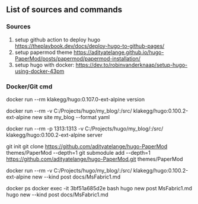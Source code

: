 ## List of sources and commands

### Sources
1. setup github action to deploy hugo https://theplaybook.dev/docs/deploy-hugo-to-github-pages/
2. setup papermod theme https://adityatelange.github.io/hugo-PaperMod/posts/papermod/papermod-installation/
3. setup hugo with docker: https://dev.to/robinvanderknaap/setup-hugo-using-docker-43pm

### Docker/Git cmd 

docker run --rm klakegg/hugo:0.107.0-ext-alpine version

docker run --rm -v C:/Projects/hugo/my_blog/:/src/ klakegg/hugo:0.100.2-ext-alpine new site my_blog --format yaml

docker run --rm -p 1313:1313 -v C:/Projects/hugo/my_blog/:/src/ klakegg/hugo:0.100.2-ext-alpine server

git init
git clone https://github.com/adityatelange/hugo-PaperMod themes/PaperMod --depth=1
git submodule add --depth=1 https://github.com/adityatelange/hugo-PaperMod.git themes/PaperMod

docker run --rm -v C:/Projects/hugo/my_blog/:/src/ klakegg/hugo:0.100.2-ext-alpine new --kind post docs/MsFabric1.md

docker ps
docker exec -it 3bf51a685d2e bash
hugo new post MsFabric1.md
hugo new --kind post docs/MsFabric1.md
